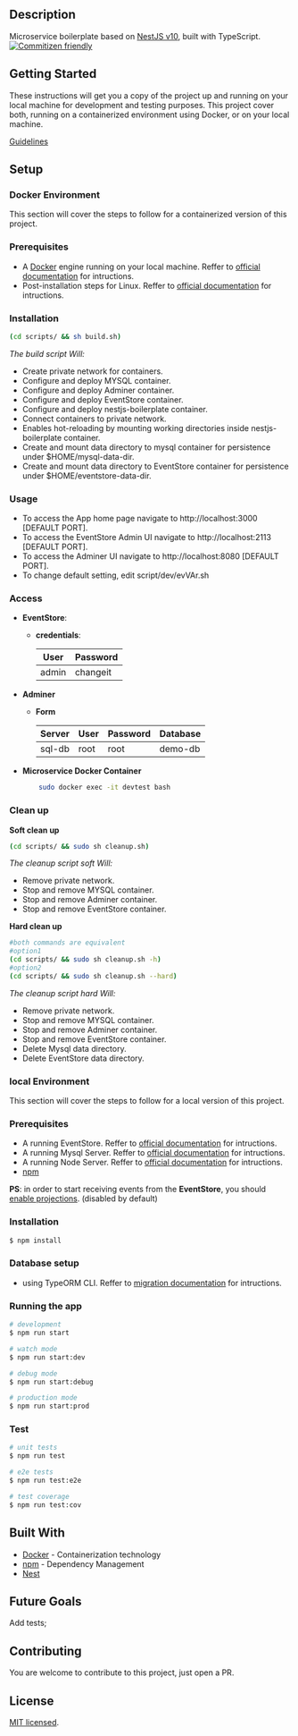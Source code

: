 
## Description

Microservice boilerplate based on [NestJS v10](https://github.com/nestjs/nest), built with TypeScript.
[![Commitizen friendly](https://img.shields.io/badge/commitizen-friendly-brightgreen.svg)](http://commitizen.github.io/cz-cli/)


## Getting Started

These instructions will get you a copy of the project up and running on your local machine for development and testing purposes. This project cover both, running on a containerized environment using Docker, or on your local machine.

[Guidelines](docs/guidelines.md#guidelines)

## Setup

### Docker Environment
This section will cover the steps to follow for a containerized version of this project.

### Prerequisites
* A [Docker](https://docs.docker.com/) engine running on your local machine. Reffer to [official documentation](https://docs.docker.com/install/) for intructions.
* Post-installation steps for Linux. Reffer to [official documentation](https://docs.docker.com/install/linux/linux-postinstall/) for intructions.
 
### Installation

```bash
(cd scripts/ && sh build.sh)
```
*The build script Will:*
* Create private network for containers.
* Configure and deploy MYSQL container.
* Configure and deploy Adminer container.
* Configure and deploy EventStore container.
* Configure and deploy nestjs-boilerplate container.
* Connect containers to private network.
* Enables hot-reloading by mounting working directories inside nestjs-boilerplate container. 
* Create and mount data directory to mysql container for persistence under $HOME/mysql-data-dir.
* Create and mount data directory to EventStore container for persistence under $HOME/eventstore-data-dir.

### Usage
- To access the App home page navigate to http://localhost:3000  [DEFAULT PORT].
- To access the EventStore Admin UI navigate to http://localhost:2113 [DEFAULT PORT].
- To access the Adminer UI navigate to http://localhost:8080 [DEFAULT PORT].
- To change default setting, edit script/dev/evVAr.sh

### Access
- **EventStore**: 
  - **credentials**: 
  
    |User|Password|
    |--|--|
    |admin|changeit|
- **Adminer**
  - **Form**
  
    |Server|User|Password|Database
    |--|--|--|--|
    |sql-db|root|root|demo-db|
- **Microservice Docker Container**
    ```bash
        sudo docker exec -it devtest bash
    ```
### Clean up
**Soft clean up**
```bash
(cd scripts/ && sudo sh cleanup.sh)
```

*The cleanup script soft Will:*
* Remove private network.
* Stop and remove MYSQL container.
* Stop and remove Adminer container.
* Stop and remove EventStore container.


**Hard clean up**
```bash
#both commands are equivalent
#option1 
(cd scripts/ && sudo sh cleanup.sh -h)
#option2
(cd scripts/ && sudo sh cleanup.sh --hard)
```
*The cleanup script hard Will:*
* Remove private network.
* Stop and remove MYSQL container.
* Stop and remove Adminer container.
* Stop and remove EventStore container.
* Delete Mysql data directory.
* Delete EventStore data directory.


### local Environment
This section will cover the steps to follow for a local version of this project.

### Prerequisites
* A running EventStore. Reffer to [official documentation](https://eventstore.org/docs/getting-started/index.html?tabs=tabid-1) for intructions.
* A running Mysql Server. Reffer to [official documentation](https://dev.mysql.com/doc/refman/5.7/en/) for intructions.
* A running Node Server. Reffer to [official documentation](https://nodejs.org/en/download/) for intructions.
* [npm](https://www.npmjs.com)

**PS**: in order to start receiving events from the **EventStore**, you should [enable projections](https://eventstore.org/docs/projections/system-projections/index.html?tabs=tabid-5#enabling-system-projections). (disabled by default)
### Installation

```bash
$ npm install
```

### Database setup
* using TypeORM CLI. Reffer to [migration documentation](https://github.com/typeorm/typeorm/blob/master/docs/migrations.md#migrations) for intructions.

### Running the app

```bash
# development
$ npm run start

# watch mode
$ npm run start:dev

# debug mode
$ npm run start:debug

# production mode
$ npm run start:prod
```

### Test

```bash
# unit tests
$ npm run test

# e2e tests
$ npm run test:e2e

# test coverage
$ npm run test:cov
```
## Built With

* [Docker](https://docs.docker.com/) - Containerization technology
* [npm](https://www.npmjs.com) - Dependency Management
* [Nest](https://github.com/nestjs/nest)

## Future Goals

Add tests;

## Contributing

You are welcome to contribute to this project, just open a PR.

## License

 [MIT licensed](https://github.com/nestjs/nest/blob/master/LICENSE).
